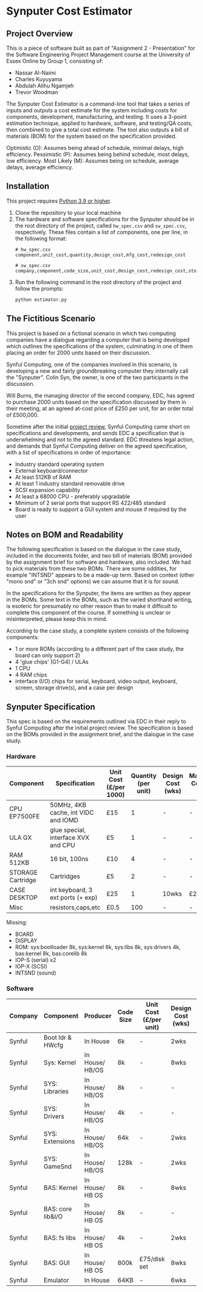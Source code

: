 # Synputer Cost Estimator

## Project Overview
This is a piece of software built as part of "Assignment 2 - Presentation" for the Software Engineering Project Management course at the University of Essex Online by Group 1, consisting of:
- Nassar Al-Naimi
- Charles Kuyuyama
- Abdulah Alihu Ngamjeh
- Trevor Woodman

The Synputer Cost Estimator is a command-line tool that takes a series of inputs and outputs a cost estimate for the system including costs for components, development, manufacturing, and testing. It uses a 3-point estimation technique, applied to hardware, software, and testing/QA costs, then combined to give a total cost estimate. The tool also outputs a bill of materials (BOM) for the system based on the specification provided.

Optimistic (O): Assumes being ahead of schedule, minimal delays, high efficiency.
Pessimistic (P): Assumes being behind schedule, most delays, low efficiency.
Most Likely (M): Assumes being on schedule, average delays, average efficiency.

## Installation
This project requires [Python 3.9 or higher](https://www.python.org/downloads/).

1. Clone the repository to your local machine
2. The hardware and software specifications for the Synputer should be in the root directory of the project, called `hw_spec.csv` and `sw_spec.csv`, respectively. These files contain a list of components, one per line, in the following format:
    ```
    # hw_spec.csv
    component,unit_cost,quantity,design_cost,mfg_cost,redesign_cost
    ```
    ```
    # sw_spec.csv
    company,component,code_size,unit_cost,design_cost,redesign_cost,stored_on
    ```
3. Run the following command in the root directory of the project and follow the prompts:
    ```bash
    python estimator.py
    ```

## The Fictitious Scenario
This project is based on a fictional scenario in which two computing companies have a dialogue regarding a computer that is being developed which outlines the specifications of the system, culminating in one of them placing an order for 2000 units based on their discussion.

Synful Computing, one of the companies involved in this scenario, is developing a new and fairly groundbreaking computer they internally call the "Synputer". Colin Syn, the owner, is one of the two participants in the discussion.

Will Burns, the managing director of the second company, EDC, has agreed to purchase 2000 units based on the specification discussed by them in their meeting, at an agreed at-cost price of £250 per unit, for an order total of £500,000.

Sometime after the initial [project review](https://essex.trevorwoodman.ca/pages/module6/assignment1/m6a1.html), Synful Computing came short on specifications and developments, and sends EDC a specification that is underwhelming and not to the agreed standard. EDC threatens legal action, and demands that Synful Computing deliver on the agreed specification, with a list of specifications in order of importance:
- Industry standard operating system
- External keyboard/connector
- At least 512KB of RAM
- At least 1 industry standard removable drive
- SCSI expansion capability
- At least a 68000 CPU - preferably upgradable
- Minimum of 2 serial ports that support RS 422/485 standard
- Board is ready to support a GUI system and mouse if required by the user

## Notes on BOM and Readability
The following specification is based on the dialogue in the case study, included in the documents folder, and two bill of materials (BOM) provided by the assignment brief for software and hardware, also included. We had to pick materials from these two BOMs. There are some oddities, for example "INTSND" appears to be a made-up term. Based on context (other "mono snd" or "3ch snd" options) we can assume that it is for sound.

In the specifications for the Synputer, the items are written as they appear in the BOMs. Some text in the BOMs, such as the varied shorthand writing, is esoteric for presumably no other reason than to make it difficult to complete this component of the course. If something is unclear or misinterpreted, please keep this in mind.

According to the case study, a complete system consists of the following components:
- 1 or more ROMs (according to a different part of the case study, the board can only support 2)
- 4 'glue chips' (G1-G4) / ULAs
- 1 CPU
- 4 RAM chips
- interface (I/O) chips for serial, keyboard, video output, keyboard, screen, storage drive(s), and a case per design

## Synputer Specification
This spec is based on the requirements outlined via EDC in their reply to Synful Computing after the initial project review. The specification is based on the BOMs provided in the assignment brief, and the dialogue in the case study.

### Hardware
| Component | Specification | Unit Cost (£/per 1000) | Quantity (per unit) | Design Cost (wks) | Manufacture Cost (£/per 1000) | Redesign Cost (wks) |
| --- | --- | --- | --- | --- | --- | --- |
| CPU EP7500FE | 50MHz, 4KB cache, int VIDC and IOMD | £15 | 1 | - | - | 4wks |
| ULA GX | glue special, interface XVX and CPU | £5 | 1 | - | - | 3wks |
| RAM 512KB | 16 bit, 100ns | £10 | 4 | - | - | 2wks |
| STORAGE Cartridge | Cartridges | £5 | 2 | - | - | 2wks |
| CASE DESKTOP | int keyboard, 3 ext ports (+ exp) | £25 | 1 | 10wks | £20 | 5wks |
| Misc | resistors,caps,etc | £0.5 | 100 | - | - | - |

Missing:
- BOARD
- DISPLAY
- ROM: sys:bootloader 8k, sys:kernel 8k, sys:libs 8k, sys:drivers 4k, bas:kernel 8k, bas:corelib 8k
- IOP-S (serial) x2
- IOP-X (SCSI)
- INTSND (sound)

### Software
| Company | Component | Producer | Code Size | Unit Cost (£/per unit) | Design Cost (wks) | Redesign Cost (wks) | Stored On |
| --- | --- | --- | --- | --- | --- | --- | --- |
| Synful | Boot ldr & HWcfg | In House | 6k | - | 2wks | 2wks | ROM |
| Synful | Sys: Kernel | In House/ HB/OS | 8k | - | 8wks | 6wks | ROM |
| Synful | SYS: Libraries | In House/ HB/OS | 8k | - | - | 4wks | ROM |
| Synful | SYS: Drivers | In House/ HB/OS | 4k | - | - | 2wks | ROM |
| Synful | SYS: Extensions | In House/ HB/OS | 64k | - | 2wks | 3wks | DISK |
| Synful | SYS: GameSnd | In House/ HB/OS | 128k | - | 2wks | 2wks | DISK |
| Synful | BAS: Kernel | In House/ HB OS | 8k | - | 8wks | 4wks | ROM |
| Synful | BAS: core lib&I/O | In House/ HB OS | 8k | - | - | 4wks | ROM |
| Synful | BAS: fs libs | In House/ HB OS | 4k | - | 2wks | 2wks | DISK |
| Synful | BAS: GUI | In House/ HB OS | 800k | £75/disk set | 8wks | 4wks | DISK |
| Synful | Emulator | In House | 64KB | - | 6wks | 2wks | DISK |
